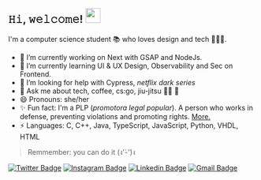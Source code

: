 <h2> 𝙷𝚒, 𝚠𝚎𝚕𝚌𝚘𝚖𝚎! <img src="https://emoji.slack-edge.com/TESKSKPTQ/broccoli-happy/4e3f2199769faf80.gif" width="30px"> </h2>

I'm a computer science student 📚 who loves design and tech 👩🏼‍💻.

- 🔭 I’m currently working on Next with GSAP and NodeJs.
- 🌱 I’m currently learning UI & UX Design, Observability and Sec on Frontend.  
- 🤔 I’m looking for help with Cypress, *netflix dark series*
- 💬 Ask me about tech, coffee, cs:go, jiu-jitsu 🤼‍♀️ 🥋  
- 😄 Pronouns: she/her
- ✨ Fun fact: I'm a PLP (*promotora legal popular*). A person who works in defense, preventing violations and promoting rights. [More.](http://themis.org.br/fazemos/promotoras-legais-populares/)
- ⚡ Languages: C, C++, Java, TypeScript, JavaScript, Python, VHDL, HTML

> Remmember: you can do it (ง'̀-'́)ง


[![Twitter Badge](https://img.shields.io/badge/-@larissajusten-4d9bc0?style=flat-square&labelColor=4d9bc0&logo=twitter&logoColor=white&link=https://twitter.com/larissajusten)](https://twitter.com/larissajusten) [![Instagram Badge](https://img.shields.io/badge/-@larissajusten-cb3b63?style=flat-square&labelColor=cb3b63&logo=Instagram&logoColor=white&link=https://www.instagram.com/larissajusten/)](https://www.instagram.com/larissajusten/) [![Linkedin Badge](https://img.shields.io/badge/-larissajusten-063f5b?style=flat-square&logo=Linkedin&logoColor=white&link=https://www.linkedin.com/in/larissajusten/)](https://www.linkedin.com/in/larissajusten/) [![Gmail Badge](https://img.shields.io/badge/-larissajusten@gmail.com-c14438?style=flat-square&logo=Gmail&logoColor=white&link=mailto:larissajusten@gmail.com)](mailto:larissajusten@gmail.com)
